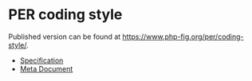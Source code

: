 # PER coding style

Published version can be found at https://www.php-fig.org/per/coding-style/.

- [Specification](spec.md)
- [Meta Document](meta.md)
